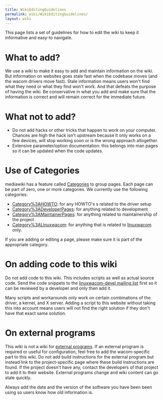 ```yaml
---
title: WikiEditingGuidelines
permalink: wiki/WikiEditingGuidelines/
layout: wiki
---
```


This page lists a set of guidelines for how to edit the wiki to keep it
informative and easy-to navigate.

What to add?
============

We use a wiki to make it easy to add and maintain information on the
wiki. But information on websites goes stale fast when the codebase
moves (and the wacom drivers move fast). Stale information means users
won't find what they need or what they find won't work. And that defeats
the purpose of having the wiki. Be conservative in what you add and make
sure that the information is correct and will remain correct for the
immediate future.

What not to add?
================

-   Do not add hacks or other tricks that happen to work on your
    computer. Chances are high the hack isn't upstream because it only
    works on a few devices, will stop working soon or is the wrong
    approach altogether.
-   Extensive parameter/option documentation: this belongs into man
    pages so it can be updated when the code updates.

Use of Categories
=================

mediawiki has a feature called
[Categories](http://www.mediawiki.org/wiki/Help:Categories) to group
pages. Each page can be part of zero, one or more categories. We
currently use the following categories:

-   [Category%3AHOWTO](/wiki/Category%3AHOWTO "wikilink"): for any HOWTO's s
    related to the driver setup
-   [Category%3ADeveloperPages](/wiki/Category%3ADeveloperPages "wikilink"):
    for anything related to development
-   [Category%3AMaintainerPages](/wiki/Category%3AMaintainerPages "wikilink"):
    for anything related to maintainership of the project
-   [Category%3ALinuxwacom](/wiki/Category%3ALinuxwacom "wikilink"): for
    anything that is related to [linuxwacom](linuxwacom "wikilink")
    only.

If you are adding or editing a page, please make sure it is part of the
appropriate category.

On adding code to this wiki
===========================

Do not add code to this wiki. This includes scripts as well as actual
source code. Send the code snippets to the [linuxwacom-devel mailing
list](mailing_lists "wikilink") first so it can be reviewed by a
developer and only then add it.

Many scripts and workarounds only work on certain combinations of the
driver, a kernel, and X server. Adding a script to this website without
taking this into account means users will not find the right solution if
they don't have that exact same solution.

On external programs
====================

This wiki is not a wiki for [external
programs](/wiki/External_applications "wikilink"). If an external program is
required or useful for configuration, feel free to add the
wacom-specific part to this wiki. Do not add build instructions for the
external program but instead link to the project-specific page where
these build instructions are found. If the project doesn't have any,
contact the developers of that project to add it to their website.
External programs change and wiki content can go stale quickly.

Always add the date and the version of the software you have been been
using so users know how old information is.
